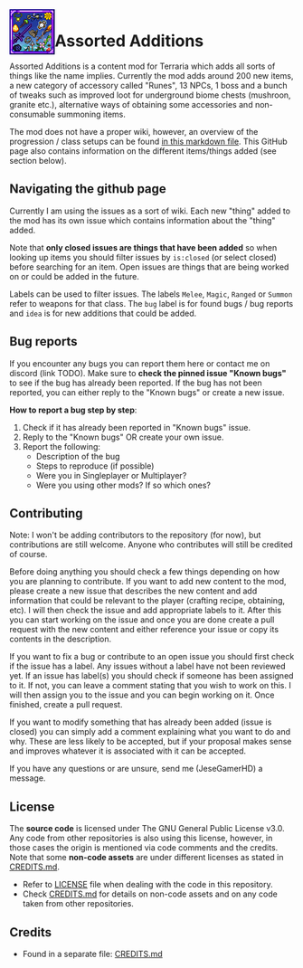 <img align="left" width="80" src="icon.png" />

# Assorted Additions

Assorted Additions is a content mod for Terraria which adds all sorts of things like the name implies. Currently the mod adds around 200 new items, a new category of accessory called "Runes", 13 NPCs, 1 boss and a bunch of tweaks such as improved loot for underground biome chests (mushroon, granite etc.), alternative ways of obtaining some accessories and non-consumable summoning items.  

The mod does not have a proper wiki, however, an overview of the progression / class setups can be found [in this markdown file](ClassSetups.md). This GitHub page also contains information on the different items/things added (see section below).


## Navigating the github page

Currently I am using the issues as a sort of wiki. Each new "thing" added to the mod has its own issue which contains information about the "thing" added. 

Note that **only closed issues are things that have been added** so when looking up items you should filter issues by ```is:closed``` (or select closed) before searching for an item. Open issues are things that are being worked on or could be added in the future. 

Labels can be used to filter issues. The labels ```Melee```, ```Magic```, ```Ranged``` or ```Summon``` refer to weapons for that class. The ```bug``` label is for found bugs / bug reports and ```idea``` is for new additions that could be added.

## Bug reports

If you encounter any bugs you can report them here or contact me on discord (link TODO). Make sure to **check the pinned issue "Known bugs"** to see if the bug has already been reported. If the bug has not been reported, you can either reply to the "Known bugs" or create a new issue. 

**How to report a bug step by step**:
1. Check if it has already been reported in "Known bugs" issue.
2. Reply to the "Known bugs" OR create your own issue.
3. Report the following:
    - Description of the bug
    - Steps to reproduce (if possible)
    - Were you in Singleplayer or Multiplayer?
    - Were you using other mods? If so which ones?

## Contributing
Note: I won't be adding contributors to the repository (for now), but contributions are still welcome. Anyone who contributes will still be credited of course.

Before doing anything you should check a few things depending on how you are planning to contribute. If you want to add new content to the mod, please create a new issue that describes the new content and add information that could be relevant to the player (crafting recipe, obtaining, etc). I will then check the issue and add appropriate labels to it. After this you can start working on the issue and once you are done create a pull request with the new content and either reference your issue or copy its contents in the description.

If you want to fix a bug or contribute to an open issue you should first check if the issue has a label. Any issues without a label have not been reviewed yet. If an issue has label(s) you should check if someone has been assigned to it. If not, you can leave a comment stating that you wish to work on this. I will then assign you to the issue and you can begin working on it. Once finished, create a pull request.

If you want to modify something that has already been added (issue is closed) you can simply add a comment explaining what you want to do and why. These are less likely to be accepted, but if your proposal makes sense and improves whatever it is associated with it can be accepted. 

If you have any questions or are unsure, send me (JeseGamerHD) a message.

## License

The **source code** is licensed under The GNU General Public License v3.0. Any code from other repositories is also using this license, however, in those cases the origin is mentioned via code comments and the credits. Note that some **non-code assets** are under different licenses as stated in [CREDITS.md](CREDITS.md). 
- Refer to [LICENSE](LICENSE) file when dealing with the code in this repository.
- Check [CREDITS.md](CREDITS.md) for details on non-code assets and on any code taken from other repositories.

## Credits
- Found in a separate file: [CREDITS.md](CREDITS.md)
